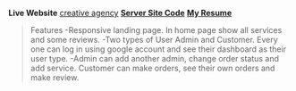 **Live Website** [creative agency](https://creative-agency-1b7d2.web.app/)
[**Server Site Code**](https://github.com/nanditamandal/creative-agency-server)
[**My Resume**](https://drive.google.com/file/d/1SKPtRZH-LAxhCUD_dSV-vZYMkoYyDo1U/view?usp=sharing)

>Features
-Responsive landing page. In home page show all services and some reviews. 
-Two types of User Admin and Customer. Every one can log in using google account and see their dashboard as their user type.
-Admin can add another admin, change order status and add service. Customer can make orders, see their own orders and make review. 



